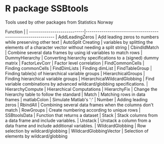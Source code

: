 # R package SSBtools

Tools used by other packages from Statistics Norway

 Function        | 
| ----------------------------|--------------------------------------------------------------
| AddLeadingZeros | Add leading zeros to numbers while preserving other text
| AutoSplit	Creating | variables by splitting the elements of a character vector without needing a split string
| CbindIdMatch |	Combine several data frames by using id variables to match rows
| DummyHierarchy |	Converting hierarchy specifications to a (signed) dummy matrix
| FactorLevCorr |	Factor level correlation
| FindCommonCells |	Finding commonCells
| FindDimLists |	Finding dimList
| FindTableGroup |	Finding table(s) of hierarchical variable groups
| HierarchicalGroups |	Finding hierarchical variable groups
| HierarchicalWildcardGlobbing |	Find variable combinations by advanced wildcard/globbing specifications.
| HierarchyCompute |	Hierarchical Computations
| HierarchyFix |	Change the hierarchy table to follow the standard
| Match |	Matching rows in data frames
| matlabColon |	Simulate Matlab's ':'
| Number |	Adding leading zeros
| RbindAll |	Combining several data frames when the columns don't match
| RowGroups |	Create numbering according to unique rows
| SSBtoolsData |	Function that returns a dataset
| Stack |	Stack columns from a data frame and include variables.
| Unstack |	Unstack a column from a data frame and include additional variables.
| WildcardGlobbing |	Row selection by wildcard/globbing
| WildcardGlobbingVector |	Selection of elements by wildcard/globbing